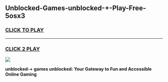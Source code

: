 
## Unblocked-Games-unblocked-+-Play-Free-5osx3
<h3>
<a href="https://premium76.site?title=unblocked-+&ref=18A1">CLICK TO PLAY</a></h3>
<hr>

<h3>
<a href="https://premium76.site?title=unblocked-+&ref=18A1">CLICK 2 PLAY</a>
  
</h3>

<a href="https://premium76.site?title=unblocked-+&ref=18A1"><img src="https://clearcache.store/games.png"></a>


**unblocked-+ games unblocked: Your Gateway to Fun and Accessible Online Gaming**
